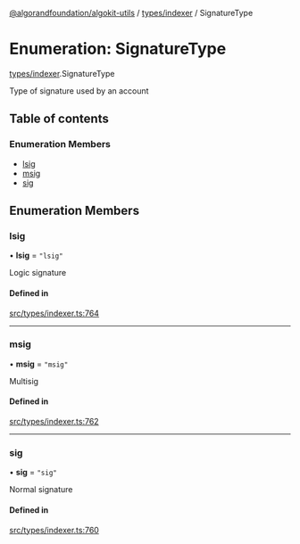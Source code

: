 [@algorandfoundation/algokit-utils](../index.md) / [types/indexer](../modules/types_indexer.md) / SignatureType

# Enumeration: SignatureType

[types/indexer](../modules/types_indexer.md).SignatureType

Type of signature used by an account

## Table of contents

### Enumeration Members

- [lsig](types_indexer.SignatureType.md#lsig)
- [msig](types_indexer.SignatureType.md#msig)
- [sig](types_indexer.SignatureType.md#sig)

## Enumeration Members

### lsig

• **lsig** = ``"lsig"``

Logic signature

#### Defined in

[src/types/indexer.ts:764](https://github.com/algorandfoundation/algokit-utils-ts/blob/main/src/types/indexer.ts#L764)

___

### msig

• **msig** = ``"msig"``

Multisig

#### Defined in

[src/types/indexer.ts:762](https://github.com/algorandfoundation/algokit-utils-ts/blob/main/src/types/indexer.ts#L762)

___

### sig

• **sig** = ``"sig"``

Normal signature

#### Defined in

[src/types/indexer.ts:760](https://github.com/algorandfoundation/algokit-utils-ts/blob/main/src/types/indexer.ts#L760)
